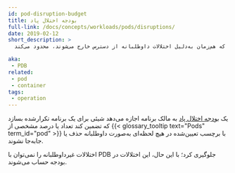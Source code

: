 ```yaml
---
id: pod-disruption-budget
title: بودجه اختلال پاد
full-link: /docs/concepts/workloads/pods/disruptions/
date: 2019-02-12
short_description: >
  شیئی که تعداد پادهای یک برنامه تکرارشده را که هم‌زمان به‌دلیل اختلالات داوطلبانه از دسترس خارج می‌شوند، محدود می‌کند.

aka:
 - PDB
related:
 - pod
 - container
tags:
 - operation
---
```


 یک [بودجه اختلال پاد](/docs/concepts/workloads/pods/disruptions/) به مالک برنامه اجازه می‌دهد
 شیئی برای یک برنامه تکرارشده بسازد که تضمین کند تعداد یا درصد مشخصی از
 {{< glossary_tooltip text="Pods" term_id="pod" >}} با برچسب تعیین‌شده در هیچ لحظه‌ای
 به‌صورت داوطلبانه حذف یا جابه‌جا نشوند.

<!--more--> 

اختلالات غیرداوطلبانه را نمی‌توان با PDB جلوگیری کرد؛ با این حال، این اختلالات در بودجه حساب می‌شوند.
